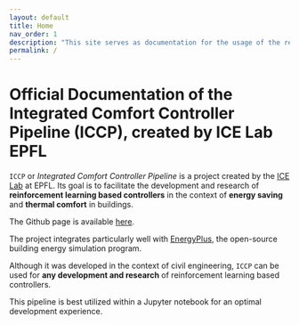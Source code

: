 ```yaml
---
layout: default
title: Home
nav_order: 1
description: "This site serves as documentation for the usage of the reinforcement learning controller pipeline in the context of EnergyPlus and thermal control in buildings."
permalink: /
---
```



# Official Documentation of the Integrated Comfort Controller Pipeline (ICCP), created by ICE Lab EPFL



`ICCP` or *Integrated Comfort Controller Pipeline* is a project created by the [ICE Lab](https://www.epfl.ch/labs/ice/) at EPFL. Its goal is to facilitate the development and research of **reinforcement learning based controllers** in the context of **energy saving** and **thermal comfort** in buildings.

The Github page is available [here](https://github.com/HaroldBenoit/ICCP).

The project integrates particularly well with [EnergyPlus](https://energyplus.net/), the open-source building energy simulation program.

Although it was developed in the context of civil engineering, `ICCP` can be used for **any development and research** of reinforcement learning based controllers.

This pipeline is best utilized within a Jupyter notebook for an optimal development experience.


